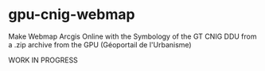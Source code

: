 # gpu-cnig-webmap
Make Webmap Arcgis Online with the Symbology of the GT CNIG DDU from a .zip archive from the GPU (Géoportail de l'Urbanisme)

WORK IN PROGRESS
